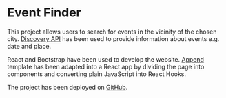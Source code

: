 # Event Finder

This project allows users to search for events in the vicinity of the chosen city. [Discovery API](https://developer.ticketmaster.com/products-and-docs/apis/discovery-api/v2/) has been used to provide information about events e.g. date and place.

React and Bootstrap have been used to develop the website. [Append](https://bootstrapmade.com/append-bootstrap-website-template/) template has been adapted into a React app by dividing the page into components and converting plain JavaScript into React Hooks.

The project has been deployed on [GitHub](https://majagrys.github.io/Event-Finder/).